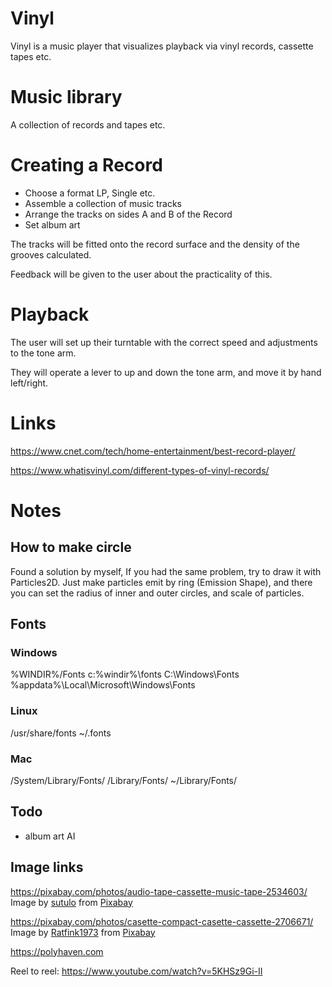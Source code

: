 # Vinyl

Vinyl is a music player that visualizes playback via vinyl records, cassette tapes etc.

# Music library

A collection of records and tapes etc.

# Creating a Record

* Choose a format LP, Single etc.
* Assemble a collection of music tracks
* Arrange the tracks on sides A and B of the Record
* Set album art

The tracks will be fitted onto the record surface and the density of the grooves calculated.

Feedback will be given to the user about the practicality of this.

# Playback

The user will set up their turntable with the correct speed and adjustments to the tone arm.

They will operate a lever to up and down the tone arm, and move it by hand left/right.

# Links

https://www.cnet.com/tech/home-entertainment/best-record-player/

https://www.whatisvinyl.com/different-types-of-vinyl-records/

# Notes

## How to make circle

Found a solution by myself, If you had the same problem, try to draw it with Particles2D. Just make particles emit by ring (Emission Shape), and there you can set the radius of inner and outer circles, and scale of particles.

## Fonts

### Windows

 %WINDIR%/Fonts
 c:\%windir%\fonts
 C:\Windows\Fonts
 %appdata%\Local\Microsoft\Windows\Fonts

 ### Linux

/usr/share/fonts
~/.fonts

 ### Mac

 /System/Library/Fonts/
 /Library/Fonts/
 ~/Library/Fonts/

 ## Todo

  * album art AI

 
 ## Image links

 https://pixabay.com/photos/audio-tape-cassette-music-tape-2534603/
 Image by <a href="https://pixabay.com/users/sutulo-3073859/?utm_source=link-attribution&amp;utm_medium=referral&amp;utm_campaign=image&amp;utm_content=2534603">sutulo</a> from <a href="https://pixabay.com//?utm_source=link-attribution&amp;utm_medium=referral&amp;utm_campaign=image&amp;utm_content=2534603">Pixabay</a>

 https://pixabay.com/photos/casette-compact-casette-cassette-2706671/
 Image by <a href="https://pixabay.com/users/ratfink1973-5627178/?utm_source=link-attribution&amp;utm_medium=referral&amp;utm_campaign=image&amp;utm_content=2706671">Ratfink1973</a> from <a href="https://pixabay.com//?utm_source=link-attribution&amp;utm_medium=referral&amp;utm_campaign=image&amp;utm_content=2706671">Pixabay</a>

 https://polyhaven.com

Reel to reel:
 https://www.youtube.com/watch?v=5KHSz9Gi-II
